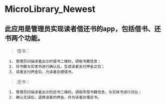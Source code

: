 # MicroLibrary_Newest

## 此应用是管理员实现读者借还书的app，包括借书、还书两个功能。

  >借书：
      
      1. 管理员扫描读者出示的借书二维码，调取书籍信息；
      2. 将书籍与实体书进行确认后，生成读者支付押金之后；
      3. 读者支付押金后，为读者办理借书。
      
      
  >还书：
  
      1. 管理员扫描读者出示的还书二维码，调取所借书籍信息，与实体书进行对比；
      2. 确认无误后，退换读者的押金，并为读者办理还书。
